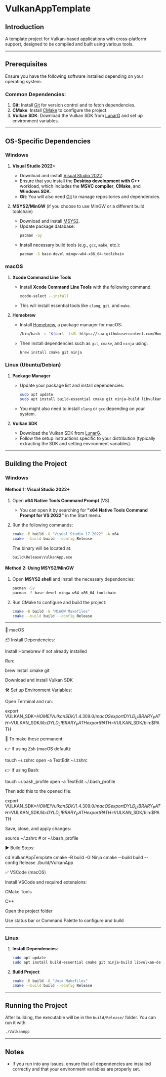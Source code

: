 
# VulkanAppTemplate

## Introduction
A template project for Vulkan-based applications with cross-platform support, designed to be compiled and built using various tools.

---

## Prerequisites
Ensure you have the following software installed depending on your operating system:

### Common Dependencies:
1. **Git**: Install [Git](https://git-scm.com/downloads) for version control and to fetch dependencies.
2. **CMake**: Install [CMake](https://cmake.org/download/) to configure the project.
3. **Vulkan SDK**: Download the Vulkan SDK from [LunarG](https://vulkan.lunarg.com/sdk/home) and set up environment variables.

---

## OS-Specific Dependencies

### Windows
1. **Visual Studio 2022+**
   - Download and install [Visual Studio 2022](https://visualstudio.microsoft.com/downloads/).
   - Ensure that you install the **Desktop development with C++** workload, which includes the **MSVC compiler**, **CMake**, and **Windows SDK**.
   - **Git**: You will also need [Git](https://git-scm.com/download/win) to manage repositories and dependencies.
   
2. **MSYS2/MinGW** (if you choose to use MinGW or a different build toolchain)
   - Download and install [MSYS2](https://www.msys2.org/).
   - Update package database: 
     ```bash
     pacman -Sy
     ```
   - Install necessary build tools (e.g., `gcc`, `make`, etc.):
     ```bash
     pacman -S base-devel mingw-w64-x86_64-toolchain
     ```

### macOS
1. **Xcode Command Line Tools**
   - Install **Xcode Command Line Tools** with the following command:
     ```bash
     xcode-select --install
     ```
   - This will install essential tools like `clang`, `git`, and `make`.

2. **Homebrew**
   - Install [Homebrew](https://brew.sh/), a package manager for macOS:
     ```bash
     /bin/bash -c "$(curl -fsSL https://raw.githubusercontent.com/Homebrew/install/HEAD/install.sh)"
     ```
   - Then install dependencies such as `git`, `cmake`, and `ninja` using:
     ```bash
     brew install cmake git ninja
     ```

### Linux (Ubuntu/Debian)
1. **Package Manager**
   - Update your package list and install dependencies:
     ```bash
     sudo apt update
     sudo apt install build-essential cmake git ninja-build libvulkan-dev
     ```
   - You might also need to install `clang` or `gcc` depending on your system.

2. **Vulkan SDK**
   - Download the Vulkan SDK from [LunarG](https://vulkan.lunarg.com/sdk/home).
   - Follow the setup instructions specific to your distribution (typically extracting the SDK and setting environment variables).

---

## Building the Project

### Windows
#### Method 1: Visual Studio 2022+
1. Open **x64 Native Tools Command Prompt** (VS).
   - You can open it by searching for **"x64 Native Tools Command Prompt for VS 2022"** in the Start menu.
   
2. Run the following commands:
   ```bash
   cmake -B build -G "Visual Studio 17 2022" -A x64
   cmake --build build --config Release
   ```

   The binary will be located at:
   ```
   build\Release\VulkanApp.exe
   ```

#### Method 2: Using MSYS2/MinGW
1. Open **MSYS2 shell** and install the necessary dependencies:
   ```bash
   pacman -Sy
   pacman -S base-devel mingw-w64-x86_64-toolchain
   ```

2. Run CMake to configure and build the project:
   ```bash
   cmake -B build -G "MinGW Makefiles"
   cmake --build build --config Release
   ```

---

🍎 macOS

📦 Install Dependencies:

Install Homebrew if not already installed

Run:

brew install cmake git

Download and install Vulkan SDK

🛠 Set up Environment Variables:

Open Terminal and run:

export VULKAN_SDK=$HOME/VulkanSDK/1.4.309.0/macOS
export DYLD_LIBRARY_PATH=$VULKAN_SDK/lib:$DYLD_LIBRARY_PATH
export PATH=$VULKAN_SDK/bin:$PATH

🧠 To make these permanent:

👉 If using Zsh (macOS default):

touch ~/.zshrc
open -a TextEdit ~/.zshrc

👉 If using Bash:

touch ~/.bash_profile
open -a TextEdit ~/.bash_profile

Then add this to the opened file:

export VULKAN_SDK=$HOME/VulkanSDK/1.4.309.0/macOS
export DYLD_LIBRARY_PATH=$VULKAN_SDK/lib:$DYLD_LIBRARY_PATH
export PATH=$VULKAN_SDK/bin:$PATH

Save, close, and apply changes:

source ~/.zshrc   # or ~/.bash_profile

▶️ Build Steps:

cd VulkanAppTemplate
cmake -B build -G Ninja
cmake --build build --config Release
./build/VulkanApp

✅ VSCode (macOS)

Install VSCode and required extensions:

CMake Tools

C++

Open the project folder

Use status bar or Command Palette to configure and build

---

### Linux

1. **Install Dependencies**:
   ```bash
   sudo apt update
   sudo apt install build-essential cmake git ninja-build libvulkan-dev
   ```

2. **Build Project**:
   ```bash
   cmake -B build -G "Unix Makefiles"
   cmake --build build --config Release
   ```

---

## Running the Project
After building, the executable will be in the `build/Release/` folder. You can run it with:
```bash
./VulkanApp
```

---

## Notes
- If you run into any issues, ensure that all dependencies are installed correctly and that your environment variables are properly set.
